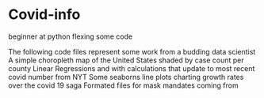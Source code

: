 # Covid-info
beginner at python flexing some code

The following code files represent some work from a budding data scientist
A simple choropleth map of the United States shaded by case count per county
Linear Regressions and with calculations that update to most recent covid number from NYT
Some seaborns line plots charting growth rates over the covid 19 saga
Formated files for mask mandates coming from 
